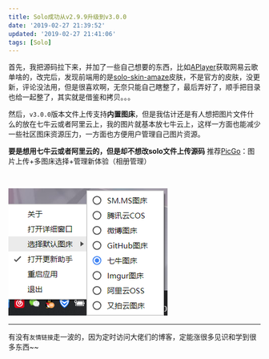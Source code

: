 ```yaml
---
title: Solo成功从v2.9.9升级到v3.0.0
date: '2019-02-27 21:39:52'
updated: '2019-02-27 21:41:06'
tags: [Solo]
---
```

首先，我把源码拉下来，并加了一些自己想要的东西，比如[APlayer](https://github.com/MoePlayer/APlayer)获取网易云歌单啥的，改完后，发现前端用的是[solo-skin-amaze](https://github.com/zjhch123/solo-skin-amaze)皮肤，不是官方的皮肤，没更新，评论没法用，但是很喜欢啊，无奈只能自己瞎整了，最后弄好了，顺手把目录也给一起整了，其实就是借鉴和拷贝。。。
<!--more-->
然后，`v3.0.0`版本文件上传支持**内置图床**，但是我估计还是有人想把图片文件什么的放在七牛云或者阿里云上，我的图片就基本放七牛云上，这样一方面也能减少一些社区图床资源压力，一方面也方便用户管理自己图片资源。

**要是想用七牛云或者阿里云的，但是却不想改solo文件上传源码**
推荐[PicGo](https://github.com/Molunerfinn/PicGo)：图片上传+多图床选择+管理新体验（相册管理）

<img src="https://raw.githubusercontent.com/Molunerfinn/test/master/picgo/picgo-2.0.gif" alt="" style="max-width:100%;">

![picgo](../images/常用的效率工具/picgo.png)

---

有没有`友情链接`走一波的，因为定时访问大佬们的博客，定能涨很多见识和学到很多东西~~